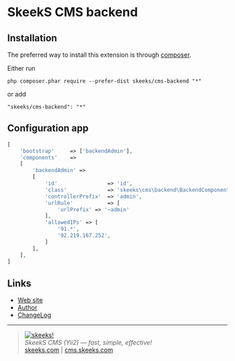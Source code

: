 SkeekS CMS backend
===================================

Installation
------------

The preferred way to install this extension is through [composer](http://getcomposer.org/download/).

Either run

```
php composer.phar require --prefer-dist skeeks/cms-backend "*"
```

or add

```
"skeeks/cms-backend": "*"
```

Configuration app
----------


```php
[
    'bootstrap'     => ['backendAdmin'],
    'components'    =>
    [
        'backendAdmin' =>
        [
            'id'                => 'id',
            'class'             => 'skeeks\cms\backend\BackendComponent',
            'controllerPrefix'  => 'admin',
            'urlRule'           => [
                'urlPrefix' => '~admin'
            ],
            'allowedIPs' => [
                '91.*',
                '92.219.167.252',
            ]
        ],
    ],
]
```

Links
-----
* [Web site](https://cms.skeeks.com)
* [Author](https://skeeks.com)
* [ChangeLog](https://github.com/skeeks-cms/cms-backend/blob/master/CHANGELOG.md)

___

> [![skeeks!](https://skeeks.com/img/logo/logo-no-title-80px.png)](https://skeeks.com)  
<i>SkeekS CMS (Yii2) — fast, simple, effective!</i>  
[skeeks.com](https://skeeks.com) | [cms.skeeks.com](https://cms.skeeks.com)


